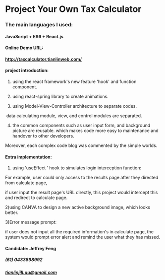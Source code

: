 # Project Your Own Tax Calculator



### The main languages I used:

####  JavaScript + ES6 + React.js 



#### Online Demo URL:

#### http://taxcalculator.tianlinweb.com/



#### project introduction:

1) using the react framework's new  feature 'hook' and function component.

2) using react-spring library to create animations.

3) using Model-View-Controller architecture to separate codes.

​		data calculating module, view, and control modules are separated.

4) the common components such as user input form, and background picture are reusable. which makes code more easy to maintenance and handover to other developers.

Moreover, each complex code blog was commented by the simple worlds.



#### Extra implementation:

1)   using 'useEffect ' hook to simulates login interception function:

 For example, user could only access to the results page after they directed from calculate page,

 if user input the result page's URL directly, this project would intercept this and redirect to calculate page.



2)using CANVA to design a new active background image, which looks better.



3)Error message prompt:

if user does not input all the required information's in calculate page, the system would prompt error alert and remind the user what they has missed.



#### Candidate: Jeffrey Feng

##### (61) 0433898992

##### tianlinjill.au@gmail.com



 



